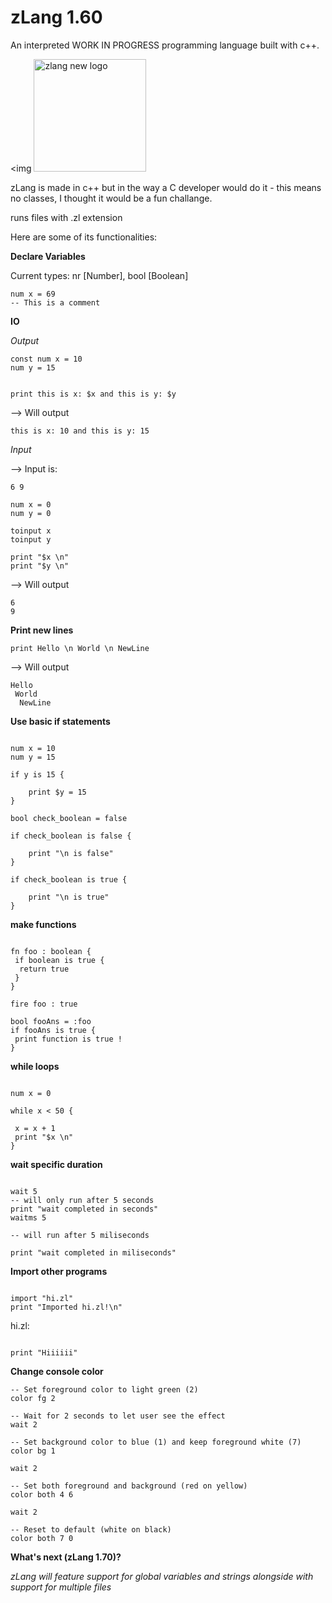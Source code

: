 # zLang 1.60
An interpreted WORK IN PROGRESS programming language built with c++.

<img <img width="180" height="180" alt="zlang new logo" src="https://github.com/user-attachments/assets/286edec4-df89-4247-b956-8d699d36149b" />

zLang is made in c++ but in the way a C developer would do it - this means no classes, I thought it would be a fun challange.

runs files with .zl extension

Here are some of its functionalities:

**Declare Variables**

Current types: nr [Number], bool [Boolean]

```zLang
num x = 69
-- This is a comment
```

**IO**

*Output*

```zLang
const num x = 10
num y = 15


print this is x: $x and this is y: $y
```

--> Will output

```zLang
this is x: 10 and this is y: 15
```

*Input*

--> Input is: 
```
6 9 
```

```zLang
num x = 0
num y = 0

toinput x
toinput y

print "$x \n"
print "$y \n"
```

--> Will output

```zLang
6
9
```

**Print new lines**

```zlang 
print Hello \n World \n NewLine
```
--> Will output

```zLang
Hello
 World
  NewLine
```

**Use basic if statements**

```zLang

num x = 10
num y = 15

if y is 15 {

    print $y = 15
}

bool check_boolean = false

if check_boolean is false {

    print "\n is false"
}

if check_boolean is true {

    print "\n is true"
}

```

**make functions**

```zLang

fn foo : boolean {
 if boolean is true {
  return true
 }
}

fire foo : true

bool fooAns = :foo
if fooAns is true {
 print function is true !
}

```

**while loops**

```zLang

num x = 0

while x < 50 {

 x = x + 1
 print "$x \n"
}
```


**wait specific duration**

```zLang

wait 5
-- will only run after 5 seconds
print "wait completed in seconds"
waitms 5

-- will run after 5 miliseconds

print "wait completed in miliseconds"
```

**Import other programs**

```zLang

import "hi.zl"
print "Imported hi.zl!\n"
```

hi.zl:

```zLang

print "Hiiiiii"
```

**Change console color**

```zLang
-- Set foreground color to light green (2)
color fg 2

-- Wait for 2 seconds to let user see the effect
wait 2

-- Set background color to blue (1) and keep foreground white (7)
color bg 1

wait 2

-- Set both foreground and background (red on yellow)
color both 4 6

wait 2

-- Reset to default (white on black)
color both 7 0

```


**What's next (zLang 1.70)?**

*zLang will feature support for global variables and strings alongside with support for multiple files*
